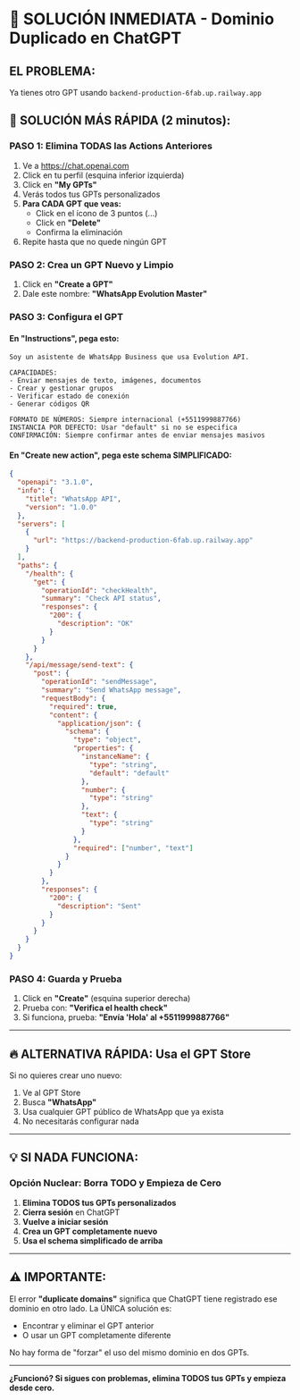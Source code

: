 # 🚨 SOLUCIÓN INMEDIATA - Dominio Duplicado en ChatGPT

## EL PROBLEMA:
Ya tienes otro GPT usando `backend-production-6fab.up.railway.app`

## 🎯 SOLUCIÓN MÁS RÁPIDA (2 minutos):

### PASO 1: Elimina TODAS las Actions Anteriores
1. Ve a https://chat.openai.com
2. Click en tu perfil (esquina inferior izquierda)
3. Click en **"My GPTs"**
4. Verás todos tus GPTs personalizados
5. **Para CADA GPT que veas:**
   - Click en el ícono de 3 puntos (...)
   - Click en **"Delete"**
   - Confirma la eliminación
6. Repite hasta que no quede ningún GPT

### PASO 2: Crea un GPT Nuevo y Limpio

1. Click en **"Create a GPT"**
2. Dale este nombre: **"WhatsApp Evolution Master"**

### PASO 3: Configura el GPT

#### En "Instructions", pega esto:
```
Soy un asistente de WhatsApp Business que usa Evolution API.

CAPACIDADES:
- Enviar mensajes de texto, imágenes, documentos
- Crear y gestionar grupos
- Verificar estado de conexión
- Generar códigos QR

FORMATO DE NÚMEROS: Siempre internacional (+5511999887766)
INSTANCIA POR DEFECTO: Usar "default" si no se especifica
CONFIRMACIÓN: Siempre confirmar antes de enviar mensajes masivos
```

#### En "Create new action", pega este schema SIMPLIFICADO:

```json
{
  "openapi": "3.1.0",
  "info": {
    "title": "WhatsApp API",
    "version": "1.0.0"
  },
  "servers": [
    {
      "url": "https://backend-production-6fab.up.railway.app"
    }
  ],
  "paths": {
    "/health": {
      "get": {
        "operationId": "checkHealth",
        "summary": "Check API status",
        "responses": {
          "200": {
            "description": "OK"
          }
        }
      }
    },
    "/api/message/send-text": {
      "post": {
        "operationId": "sendMessage",
        "summary": "Send WhatsApp message",
        "requestBody": {
          "required": true,
          "content": {
            "application/json": {
              "schema": {
                "type": "object",
                "properties": {
                  "instanceName": {
                    "type": "string",
                    "default": "default"
                  },
                  "number": {
                    "type": "string"
                  },
                  "text": {
                    "type": "string"
                  }
                },
                "required": ["number", "text"]
              }
            }
          }
        },
        "responses": {
          "200": {
            "description": "Sent"
          }
        }
      }
    }
  }
}
```

### PASO 4: Guarda y Prueba

1. Click en **"Create"** (esquina superior derecha)
2. Prueba con: **"Verifica el health check"**
3. Si funciona, prueba: **"Envía 'Hola' al +5511999887766"**

---

## 🔥 ALTERNATIVA RÁPIDA: Usa el GPT Store

Si no quieres crear uno nuevo:

1. Ve al GPT Store
2. Busca **"WhatsApp"**
3. Usa cualquier GPT público de WhatsApp que ya exista
4. No necesitarás configurar nada

---

## 💡 SI NADA FUNCIONA:

### Opción Nuclear: Borra TODO y Empieza de Cero

1. **Elimina TODOS tus GPTs personalizados**
2. **Cierra sesión** en ChatGPT
3. **Vuelve a iniciar sesión**
4. **Crea un GPT completamente nuevo**
5. **Usa el schema simplificado de arriba**

---

## ⚠️ IMPORTANTE:

El error **"duplicate domains"** significa que ChatGPT tiene registrado ese dominio en otro lado.
La ÚNICA solución es:
- Encontrar y eliminar el GPT anterior
- O usar un GPT completamente diferente

No hay forma de "forzar" el uso del mismo dominio en dos GPTs.

---

**¿Funcionó? Si sigues con problemas, elimina TODOS tus GPTs y empieza desde cero.**